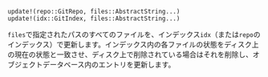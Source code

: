 ```
update!(repo::GitRepo, files::AbstractString...)
update!(idx::GitIndex, files::AbstractString...)
```

`files`で指定されたパスのすべてのファイルを、インデックス`idx`（または`repo`のインデックス）で更新します。インデックス内の各ファイルの状態をディスク上の現在の状態と一致させ、ディスク上で削除されている場合はそれを削除し、オブジェクトデータベース内のエントリを更新します。
